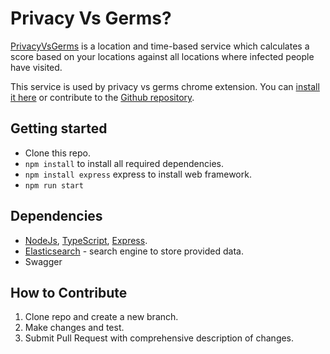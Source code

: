 # Privacy Vs Germs?
[PrivacyVsGerms](https://devpost.com/software/privacy-vs-germs) is a location and time-based service which calculates a score based on your locations against all locations where infected people have visited.

This service is used by privacy vs germs chrome extension. You can [install it here](https://chrome.google.com/webstore/detail/pvg/jmdhbjegpgbnlllbfcpiemhfbcfheamb?authuser=0&hl=en-GB) or contribute to the [Github repository](https://github.com/Neral/pvg-chrome-extension).

## Getting started

- Clone this repo.
- `npm install` to install all required dependencies.
- `npm install express` express to install web framework.
- `npm run start`

## Dependencies
- [NodeJs](https://github.com/nodejs/node/blob/master/README.md), [TypeScript](https://github.com/microsoft/TypeScript/blob/master/README.md), [Express](https://github.com/expressjs/express).
- [Elasticsearch](https://github.com/elastic/elasticsearch) - search engine to store provided data.
- Swagger


## How to Contribute

1. Clone repo and create a new branch.
2. Make changes and test.
3. Submit Pull Request with comprehensive description of changes.
